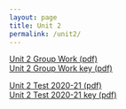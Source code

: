 ```yaml
---
layout: page
title: Unit 2
permalink: /unit2/
---
```


[Unit 2 Group Work (pdf)](pcha_unit2_group.pdf)  
[Unit 2 Group Work key (pdf)](pcha_unit2_group_key.pdf)  

[Unit 2 Test 2020-21 (pdf)](pcha_unit2_test_2020-21.pdf)  
[Unit 2 Test 2020-21 key (pdf)](pcha_unit2_test_2020-21_key.pdf)

